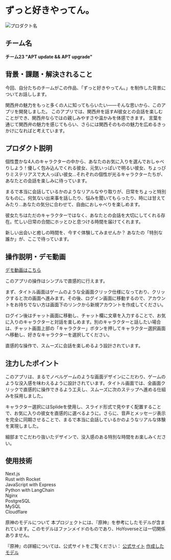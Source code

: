 # ずっと好きやってん。
<!-- プロダクト名に変更してください -->

![プロダクト名](https://kc3.me/cms/wp-content/uploads/2024/11/hack25-eyecatch.png)
<!-- プロダクト名・イメージ画像を差し変えてください -->


## チーム名

<!-- チームIDとチーム名を入力してください -->
 <strong> チーム23  "APT update && APT upgrade"</strong>

## 背景・課題・解決されること

<!-- テーマ「関西をいい感じに」に対して、考案するプロダクトがどういった(Why)背景から思いついたのか、どのよう(What)な課題があり、どのよう(How)に解決するのかを入力してください -->
今回、自分たちのチームがこの作品、「ずっと好きやってん。」を制作した背景についてお話しします。

関西弁の魅力をもっと多くの人に知ってもらいたい——そんな思いから、このアプリを開発しました。
このアプリでは、関西弁を話すAI彼女との会話を楽しむことができ、関西弁ならではの親しみやすさや温かみを体感できます。
言葉を通じて関西弁の魅力を感じてもらい、さらには関西そのものの魅力を広めるきっかけになればと考えています。

## プロダクト説明

<!-- 開発したプロダクトの説明を入力してください -->
個性豊かな4人のキャラクターの中から、あなたのお気に入りを選んでおしゃべりしよう！優しく包み込んでくれる彼女、元気いっぱいで明るい彼女、ちょっぴりミステリアスで大人っぽい彼女…それぞれの個性が光るキャラクターたちが、あなたとの会話を楽しみに待っています。

まるで本当に会話しているかのようなリアルなやり取りが、日常をちょっと特別なものに。何気ない出来事を話したり、悩みを聞いてもらったり、時には甘えてみたり…あなたの気分に合わせて、自由におしゃべりを楽しめます。

彼女たちはただのキャラクターではなく、あなたとの会話を大切にしてくれる存在。忙しい日常の合間にホッとひと息つける時間を届けてくれます。

新しい出会いと癒しの時間を、今すぐ体験してみませんか？
あなたの「特別な誰か」が、ここで待っています。

## 操作説明・デモ動画
[デモ動画はこちら](https://www.youtube.com/watch?v=fbzGp0XJGq8)
<!-- 開発したプロダクトの操作説明について入力してください。また、操作説明デモ動画があれば、埋め込みやリンクを記載してください -->
このアプリの操作はシンプルで直感的に行えます。

まず、タイトル画面はゲームのような全画面クリック仕様になっており、クリックすると次の画面へ進みます。その後、ログイン画面に移動するので、アカウントをお持ちでない方は画面下のリンクから新規アカウントを作成してください。

ログイン後はチャット画面に移動し、チャット欄に文章を入力することで、お気に入りのキャラクターと対話を楽しめます。別のキャラクターと話したい場合は、チャット画面上部の「キャラクター」ボタンを押してキャラクター選択画面へ移動し、好きなキャラクターを選択してください。

直感的な操作で、スムーズに会話を楽しめるよう設計されています。

## 注力したポイント

<!-- 開発したプロダクトの中で、特に注力して作成した箇所・ポイントについて入力してください -->

このアプリは、まるでノベルゲームのような画面デザインにこだわり、ゲームのような没入感を味わえるように設計されています。タイトル画面では、全画面クリックで直感的に操作できるよう工夫し、スムーズに次のステップへ進める仕組みを採用しました。

キャラクター選択にはSplideを使用し、スライド形式で見やすく配置することで、お気に入りの彼女を直感的に選べるように。さらに、音声とメッセージ表示を完全に同期させることで、まるで本当に会話しているかのようなリアルな体験を実現しました。

細部までこだわり抜いたデザインで、没入感のある特別な時間をお楽しみください。

## 使用技術
<!-- 使用技術を入力してください -->
Next.js<br>
Rust with Rocket<br>
JavaScript with Express <br>
Python with LangChain<br>
Nginx<br>
PostgreSQL <br>
MySQL<br>
Cloudflare<br>
<!--
markdownの記法はこちらを参照してください！
https://docs.github.com/ja/get-started/writing-on-github/getting-started-with-writing-and-formatting-on-github/basic-writing-and-formatting-syntax
-->

原神のモデルについて
本プロジェクトには、『原神』を参考にしたモデルが含まれています。このモデルはファンメイドのものであり、HoYoverseとは一切関係ありません。

『原神』の詳細については、公式サイトをご覧ください：
[公式サイト](https://genshin.hoyoverse.com/pc-launcher/?new_pc=1&utm_source=JP_bing_JP_search_ymbing02&hoyotrace_channel=bing_channel&msclkid=47ea33f3b9141f5be8045448790f3d01#/)
[作成したモデル](https://39.gigafile.nu/0301-l9c162919ae2c0c5839ccdfc6e54283ea)

